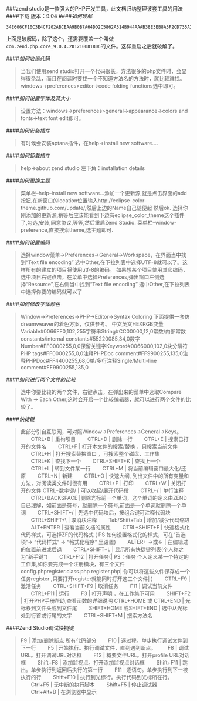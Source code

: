 ###zend studio是一款强大的PHP开发工具，此文档归纳整理该套工具的用法
####下载
版本：9.04
####*如何破解*
```
34E606CF10C3E4CF202ABCEAA9B0B7A64DD2C5862A514B944AAAB38E3EB8A5F2CD735A2AB4CF9B952590EFA62BA0AB2B3E5D99C33C55309EE143165AC7F1817D626574615F3B32312F31312F323031313B392E303B3030313B313B3330
```
上面是破解码，除了这个，还需要覆盖一个叫做`com.zend.php.core_9.0.4.201210081806`的文件。这样重启之后就破解了。

####*如何收缩代码*
>当我们使用zend studio打开一个代码很长，方法很多的php文件时，会显得很杂乱，而且在阅读时要找一个不知道方法名的方法时，就比较难找。
>windows->preferences>editor->code folding  functions选中即可。


####*如何设置字体及其大小*
>设置方法：windows->preferences>general->appearance->colors and fonts->text font  edit即可。

####*如何安装插件*
>有时候会安装aptana插件，在help->install new software....
  

####*如何卸载插件*
>help->about zend studio 左下角：installation details

####*如何更换主题*
>菜单栏–help–install new software…添加一个更新源,就是点击界面的add按钮,在新窗口的location位置输入http://eclipse-color-theme.github.com/update/,然后上边的Name自己随便起
>然后ok.
选择你刚添加的更新源,稍等后应该能看到下边有eclipse_color_theme这个插件了,勾选,安装,同意协议,等等,然后重启Zend Studio.
菜单栏–window-preference,直接搜索theme,选主题即可.


####*如何设置编码*
>选择window菜单->Preferences->General->Workspace，在界面当中找到“Text file encoding” 选中Other,在下拉列表中选择UTF-8就可以了。这样所有的建立的项目将使用utf-8的编码。
>如果想某个项目使用其它编码，选中项目右键点击，在菜单中选择Preferences,弹出窗口左侧选择“Resource”,在右侧当中找到“Text file encoding” 选中Other,在下拉列表中选择你要的编码就可以了


####*如何修改字体颜色*
>Window->Preferences->PHP->Editor->Syntax Coloring
>下面提供一套仿dreamweaver的着色方案，仅供参考。
中文英文HEXRGB变量Variable#0066FF0,102,255字符串String#CC00000,12,0常数/内部常数constants/internal constants#55220085,34,0数字Number#FF0000255,0,0保留关键字Keyword#0066000,102,0块分隔符PHP tags#FF0000255,0,0注释PHPDoc comment#FF9900255,135,0注释PHPDoc#FF4400255,68,0单/多行注释Single/Multi-line comment#FF9900255,135,0


####*如何进行两个文件的比较*
>选中你要比较的两个文件，右键点击，在弹出来的菜单中选取Compare With -> Each Other,这时会开启一个比较编辑器，就可以进行两个文件的比较了。

####*快捷键*
>此部分引自互联网，可对照Window->Preferences->General->Keys。
　　CTRL+B | 重构项目
　　CTRL+D | 删除一行
　　CTRL+E | 搜索已打开的文件名
　　CTRL+F | 打开本文件的搜索/替换 ，只搜索当前文件
　　CTRL+H | 打开搜索替换窗口 ，可搜索整个磁盘、工作集
　　CTRL+K | 查找下一个
　　CTRL+SHIFT+K | 查找上一个
　　CTRL+L | 转到文件某一行
　　CTRL+M | 将当前编辑窗口最大化/还原
　　CTRL+N | 新建
　　CTRL+O | 快速大纲, 列出文件中的所有变量和方法，对阅读类文件时很有用
　　CTRL+P | 打印
　　CTRL+W | 关闭打开的文件
>CTRL+数字键/ | 可以收起/展开代码段
　　CTRL+/ | 单行注释
　　CTRL+BACKSPACE |删除光标前一个单词，这个单词的定义由ZEND自已理解，如前面是符号，就删除一个符号,前面是一个单词就删除一个单词
　　CTRL+SHIFT+/ | 先选中代码块后，按组合键可注释代码块
　　CTRL+SHIFT+\ | 取消块注释
　　Tab/Shift+Tab | 增加/减少代码缩进
　　ALT+ENTER | 查看当前文档的属性
　　CTRL+SHIFT+F | 快速格式化代码样式，可选择ZF的代码格式 ( PS 如何设置格式化的样式，可在“首选项”-> “代码样式” -> “格式化程序” 里设置)
　　ALTER+ ->或<- | 在编辑过的位置前进或后退
　　CTRL+SHIFT+L | 显示所有快捷键列表(个人称之为“新手键”)
　　CTRL+F12 | 打开任务(| PS：任务 个人定义某一个特定的工作集,如你要完成一个注册模块，有三个文件config.phpregister.class.php register.php| 你可以将这些文件保存成一个任务register ,只要打开register就能同时打开这三个文件| )
　　CTRL+F9 | 激活任务
　　CTRL+SHIFT+F9 | 取消任务
　　F11 | 调试当前文件
　　CTRL+F11 | 运行
　　F3 | 打开声明 ，在工作集下可用
　　SHIFT+F2 | 打开PHP手册帮助,查看函数的详细说明
CTRL+HOME 或 CTRL+END | 光标移到文件头或到文件尾
　　SHIFT+HOME 或SHIFT+END | 选中从光标处到行首或行尾的文字
　　CTRL+SHIFT+M | 搜索方法名

####Zend Studio调试快捷键

>F9 | 添加/删除断点 所有代码部分
　　F10 | 逐过程。单步执行调试文件到下一行
　　F5 | 开始执行。执行调试文件，直到遇到断点。
　　F8 | 调试URL。打开调试URL对话框
　　F12 | 概要文件URL。打开profile URL对话框
　　Shift+F8 | 添加监视点。打开添加监视点对话框
　　Shift+F11 | 跳出。单步执行到返回后执行的第一行
　　F11 | 逐语句。单步执行到下一被执行的行
　　Shift+F10 | 执行到光标行。执行代码到光标所在行。
　　Ctrl+F5 | 无中断的执行脚本
　　Shift+F5 | 停止调试器
　　Ctrl+Alt+B | 在浏览器中显示